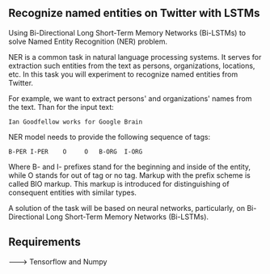 ## Recognize named entities on Twitter with LSTMs

Using Bi-Directional Long Short-Term Memory Networks (Bi-LSTMs) to solve Named Entity Recognition (NER) problem. 

NER is a common task in natural language processing systems. It serves for extraction such entities from the text as persons, organizations, locations, etc. In this task you will experiment to recognize named entities from Twitter.

For example, we want to extract persons' and organizations' names from the text. Than for the input text:

    Ian Goodfellow works for Google Brain

NER model needs to provide the following sequence of tags:

    B-PER I-PER    O     O   B-ORG  I-ORG

Where B- and I- prefixes stand for the beginning and inside of the entity, while O stands for out of tag or no tag. Markup with the prefix scheme is called BIO markup. This markup is introduced for distinguishing of consequent entities with similar types.

A solution of the task will be based on neural networks, particularly, on Bi-Directional Long Short-Term Memory Networks (Bi-LSTMs).


## Requirements

---> Tensorflow and Numpy
